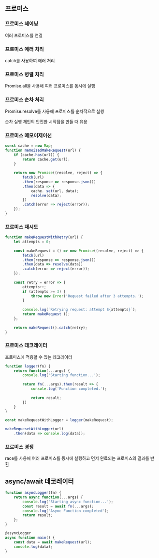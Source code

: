 ## 프로미스

### 프로미스 체이닝

여러 프로미스를 연결

### 프로미스 에러 처리

catch를 사용하여 에러 처리

### 프로미스 병렬 처리

Promise.all을 사용해 여러 프로미스를 동시에 실행

### 프로미스 순차 처리

Promise.resolve를 사용해 프로미스를 순차적으로 실행

순차 실행 체인의 안전한 시작점을 만들 때 유용

### 프로미스 메모이제이션

```jsx
const cache = new Map;
function memoizedMakeRequest(url) {
	if (cache.has(url)) {
		return cache.get(url);
	}
	
	return new Promise((resolve, reject) => {
		fetch(url)
		.then(response => response.json())
		.then(data => {
			cache. set(url, data);
			resolve(data);
		})
		.catch(error => reject(error));
	});
}
```

### 프로미스 재시도

```jsx
function makeRequestWithRetry(url) {
	let attempts = 0;
	
	const makeRequest = () => new Promise((resolve, reject) »> {
		fetch(url)
		.then(response => response.json())
		.then(data => resolve(data))
		.catch(error => reject(error));
	});
	
	const retry = error => {
		attempts++;
		if (attempts >= 3) {
			throw new Error('Request failed after 3 attempts.');
		}
		
		console.log(`Retrying request: attempt ${attempts}`);
		return makeRequest ();
	};
	
	return makeRequest().catch(retry);
}
```

### 프로미스 데코레이터

프로미스에 적용할 수 있는 데코레이터

```jsx
function logger(fn) {
	return function(...args) {
		console.log('Starting function...');
		
		return fn(...args).then(result => {
			console.log('Function completed.');
			
			return result;
		})
	}
}

const makeRequestWithLogger = logger(makeRequest);

makeRequesetWithLogger(url)
	.then(data => console.log(data));
```

### 프로미스 경쟁

race를 사용해 여러 프로미스를 동시에 실행하고 먼저 완료되는 프로미스의 결과를 반환

## async/await 데코레이터

```jsx
function asyncLogger(fn) {
	return async function(...args) {
		console.log('Starting async function...');
		const result = await fn(...args);
		console.log('Async Function completed');
		return result;
	};
}

@asyncLogger
async function main() {
	const data = await makeRequest(url);
	console.log(data);
}
```
